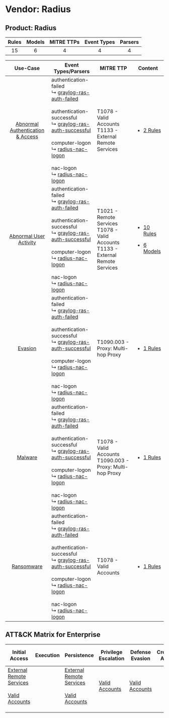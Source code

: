 Vendor: Radius
==============
Product: Radius
---------------
| Rules | Models | MITRE TTPs | Event Types | Parsers |
|:-----:|:------:|:----------:|:-----------:|:-------:|
|  15   |   6    |     4      |      4      |    4    |

|                                           Use-Case                                           | Event Types/Parsers                                                                                                                                                                                                                                                                                                                                                                                                       | MITRE TTP                                                                                 | Content                                                                                                          |
|:--------------------------------------------------------------------------------------------:| ------------------------------------------------------------------------------------------------------------------------------------------------------------------------------------------------------------------------------------------------------------------------------------------------------------------------------------------------------------------------------------------------------------------------- | ----------------------------------------------------------------------------------------- | ---------------------------------------------------------------------------------------------------------------- |
| [Abnormal Authentication & Access](../../../UseCases/uc_abnormal_authentication_&_access.md) |  authentication-failed<br> ↳ [graylog-ras-auth-failed](Parsers/parserContent_graylog-ras-auth-failed.md)<br><br> authentication-successful<br> ↳ [graylog-ras-auth-successful](Parsers/parserContent_graylog-ras-auth-successful.md)<br><br> computer-logon<br> ↳ [radius-nac-logon](Parsers/parserContent_radius-nac-logon.md)<br><br> nac-logon<br> ↳ [radius-nac-logon](Parsers/parserContent_radius-nac-logon.md)<br> | T1078 - Valid Accounts<br>T1133 - External Remote Services<br>                            | [<ul><li>2 Rules</li></ul>](Rules_Models/r_m_radius_radius_Abnormal_Authentication_&_Access.md)                  |
|           [Abnormal User Activity](../../../UseCases/uc_abnormal_user_activity.md)           |  authentication-failed<br> ↳ [graylog-ras-auth-failed](Parsers/parserContent_graylog-ras-auth-failed.md)<br><br> authentication-successful<br> ↳ [graylog-ras-auth-successful](Parsers/parserContent_graylog-ras-auth-successful.md)<br><br> computer-logon<br> ↳ [radius-nac-logon](Parsers/parserContent_radius-nac-logon.md)<br><br> nac-logon<br> ↳ [radius-nac-logon](Parsers/parserContent_radius-nac-logon.md)<br> | T1021 - Remote Services<br>T1078 - Valid Accounts<br>T1133 - External Remote Services<br> | [<ul><li>10 Rules</li></ul><ul><li>6 Models</li></ul>](Rules_Models/r_m_radius_radius_Abnormal_User_Activity.md) |
|                          [Evasion](../../../UseCases/uc_evasion.md)                          |  authentication-failed<br> ↳ [graylog-ras-auth-failed](Parsers/parserContent_graylog-ras-auth-failed.md)<br><br> authentication-successful<br> ↳ [graylog-ras-auth-successful](Parsers/parserContent_graylog-ras-auth-successful.md)<br><br> computer-logon<br> ↳ [radius-nac-logon](Parsers/parserContent_radius-nac-logon.md)<br><br> nac-logon<br> ↳ [radius-nac-logon](Parsers/parserContent_radius-nac-logon.md)<br> | T1090.003 - Proxy: Multi-hop Proxy<br>                                                    | [<ul><li>1 Rules</li></ul>](Rules_Models/r_m_radius_radius_Evasion.md)                                           |
|                          [Malware](../../../UseCases/uc_malware.md)                          |  authentication-failed<br> ↳ [graylog-ras-auth-failed](Parsers/parserContent_graylog-ras-auth-failed.md)<br><br> authentication-successful<br> ↳ [graylog-ras-auth-successful](Parsers/parserContent_graylog-ras-auth-successful.md)<br><br> computer-logon<br> ↳ [radius-nac-logon](Parsers/parserContent_radius-nac-logon.md)<br><br> nac-logon<br> ↳ [radius-nac-logon](Parsers/parserContent_radius-nac-logon.md)<br> | T1078 - Valid Accounts<br>T1090.003 - Proxy: Multi-hop Proxy<br>                          | [<ul><li>1 Rules</li></ul>](Rules_Models/r_m_radius_radius_Malware.md)                                           |
|                       [Ransomware](../../../UseCases/uc_ransomware.md)                       |  authentication-failed<br> ↳ [graylog-ras-auth-failed](Parsers/parserContent_graylog-ras-auth-failed.md)<br><br> authentication-successful<br> ↳ [graylog-ras-auth-successful](Parsers/parserContent_graylog-ras-auth-successful.md)<br><br> computer-logon<br> ↳ [radius-nac-logon](Parsers/parserContent_radius-nac-logon.md)<br><br> nac-logon<br> ↳ [radius-nac-logon](Parsers/parserContent_radius-nac-logon.md)<br> | T1078 - Valid Accounts<br>                                                                | [<ul><li>1 Rules</li></ul>](Rules_Models/r_m_radius_radius_Ransomware.md)                                        |

ATT&CK Matrix for Enterprise
----------------------------
| Initial Access                                                                                                                                   | Execution | Persistence                                                                                                                                      | Privilege Escalation                                                | Defense Evasion                                                     | Credential Access | Discovery | Lateral Movement                                                     | Collection | Command and Control                                                                                                                       | Exfiltration | Impact |
| ------------------------------------------------------------------------------------------------------------------------------------------------ | --------- | ------------------------------------------------------------------------------------------------------------------------------------------------ | ------------------------------------------------------------------- | ------------------------------------------------------------------- | ----------------- | --------- | -------------------------------------------------------------------- | ---------- | ----------------------------------------------------------------------------------------------------------------------------------------- | ------------ | ------ |
| [External Remote Services](https://attack.mitre.org/techniques/T1133)<br><br>[Valid Accounts](https://attack.mitre.org/techniques/T1078)<br><br> |           | [External Remote Services](https://attack.mitre.org/techniques/T1133)<br><br>[Valid Accounts](https://attack.mitre.org/techniques/T1078)<br><br> | [Valid Accounts](https://attack.mitre.org/techniques/T1078)<br><br> | [Valid Accounts](https://attack.mitre.org/techniques/T1078)<br><br> |                   |           | [Remote Services](https://attack.mitre.org/techniques/T1021)<br><br> |            | [Proxy: Multi-hop Proxy](https://attack.mitre.org/techniques/T1090/003)<br><br>[Proxy](https://attack.mitre.org/techniques/T1090)<br><br> |              |        |